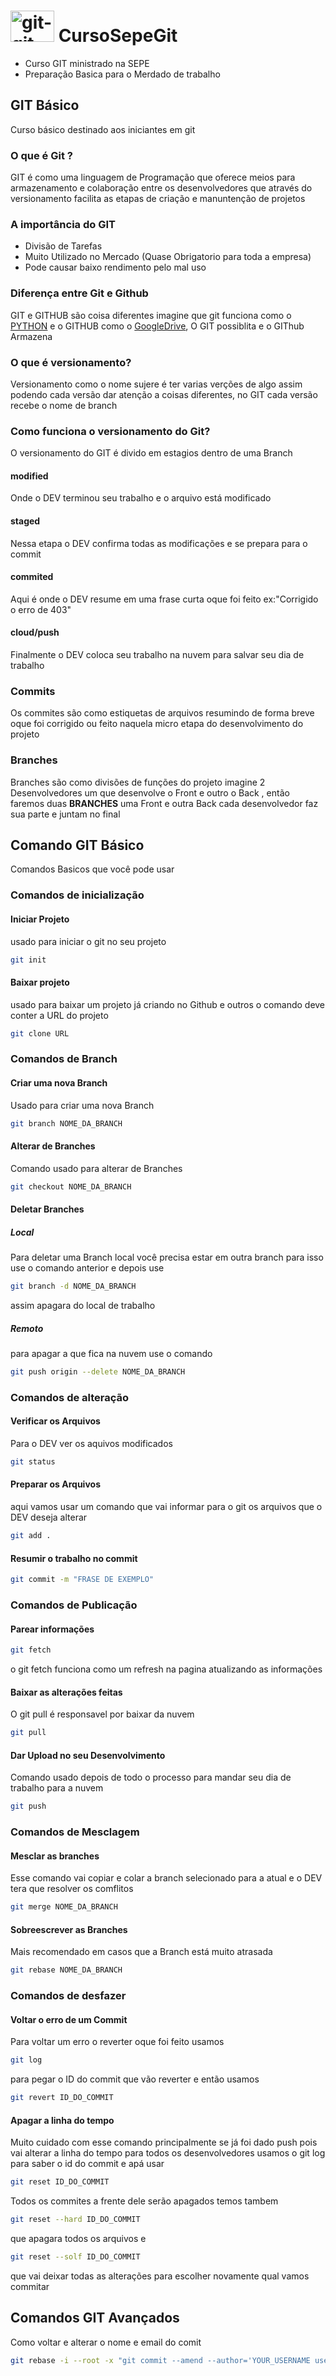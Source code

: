 # <img aling="center" alt="git-git" height="50" width="70" src="https://cdn.jsdelivr.net/gh/devicons/devicon/icons/git/git-plain-wordmark.svg" /> CursoSepeGit 

* Curso GIT ministrado na SEPE
* Preparação Basica para o Merdado de trabalho

## GIT Básico
Curso básico destinado aos iniciantes em git 

### O que é Git ?
GIT é como uma linguagem de Programação que oferece meios para armazenamento e colaboração entre os desenvolvedores que através do versionamento facilita as etapas de criação e manuntenção de projetos 

### A importância do GIT
* Divisão de Tarefas
* Muito Utilizado no Mercado (Quase Obrigatorio para toda a empresa)
* Pode causar baixo rendimento pelo mal uso

### Diferença entre Git e Github
GIT e GITHUB são coisa diferentes imagine que git funciona como o [PYTHON](https://www.python.org) e o GITHUB como o [GoogleDrive](https://workspace.google.com/intl/pt-BR/products/drive/?utm_source=google&utm_medium=cpc&utm_campaign=latam-BR-all-pt-dr-bkws-all-all-trial-e-dr-1011272-LUAC0011907&utm_content=text-ad-none-any-DEV_c-CRE_477535133034-ADGP_Hybrid%20%7C%20BKWS%20-%20EXA%20%7C%20Txt%20~%20Drive-KWID_43700057676888840-kwd-33694437504&utm_term=KW_googledrive-ST_googledrive&gclid=CjwKCAjwtp2bBhAGEiwAOZZTuH-r6__a5VLVqnYtnntZiI-FXKLPRDSFWEw4aoKrE1xJCo6GcWkcwBoC7jQQAvD_BwE&gclsrc=aw.ds), O GIT possiblita e o GIThub Armazena

### O que é versionamento?
Versionamento como o nome sujere é ter varias verções de algo assim podendo cada versão dar atenção a coisas diferentes,
no GIT cada versão recebe o nome de branch

### Como funciona o versionamento do Git?
O versionamento do GIT é divido em estagios dentro de uma Branch 
#### modified
Onde o DEV terminou seu trabalho e o arquivo está modificado
#### staged
Nessa etapa o DEV confirma todas as modificações e se prepara para o commit
#### commited 
Aqui é onde o DEV resume em uma frase curta oque foi feito ex:"Corrigido o erro de 403"
#### cloud/push
Finalmente o DEV coloca seu trabalho na nuvem para salvar seu dia de trabalho

### Commits 

Os commites são como estiquetas de arquivos resumindo de forma breve oque foi corrigido ou feito naquela micro etapa do desenvolvimento do projeto

### Branches

Branches são como divisões de funções do projeto imagine 2 Desenvolvedores um que desenvolve o Front e outro o Back , então faremos duas **BRANCHES** uma Front e outra Back cada desenvolvedor faz sua parte e juntam no final

## Comando GIT Básico
Comandos Basicos que você pode usar

### Comandos de inicialização 

#### Iniciar Projeto
usado para iniciar o git no seu projeto
```sh
git init
```
#### Baixar projeto
usado para baixar um projeto já criando no Github e outros
o comando deve conter a URL do projeto
```sh
git clone URL
```
### Comandos de Branch
#### Criar uma nova Branch
Usado para criar uma nova Branch
```sh
git branch NOME_DA_BRANCH
```
#### Alterar de Branches
Comando usado para alterar de Branches
```sh
git checkout NOME_DA_BRANCH
```
#### Deletar Branches
##### Local
Para deletar uma Branch local
você precisa estar em outra branch para isso use o comando anterior
e depois use 
```sh
git branch -d NOME_DA_BRANCH
```
assim apagara do local de trabalho
##### Remoto
para apagar a que fica na nuvem use o comando 
```sh
git push origin --delete NOME_DA_BRANCH
```
### Comandos de alteração
#### Verificar os Arquivos
Para o DEV ver os aquivos modificados
```sh
git status
```
#### Preparar os Arquivos 
aqui vamos usar um comando que vai informar para o git os arquivos que o DEV deseja alterar 
```sh
git add .
```
#### Resumir o trabalho no commit

```sh
git commit -m "FRASE DE EXEMPLO"
```
### Comandos de Publicação

#### Parear informações
```sh
git fetch
```
o git fetch funciona como um refresh na pagina atualizando as informações

#### Baixar as alterações feitas
O git pull é responsavel por baixar da nuvem 
```sh
git pull
```
#### Dar Upload no seu Desenvolvimento
Comando usado depois de todo o processo para mandar seu dia de trabalho para a nuvem 
```sh
git push
```
### Comandos de Mesclagem
#### Mesclar as branches
Esse comando vai copiar e colar a branch selecionado para a atual e o DEV tera que resolver os comflitos
```sh
git merge NOME_DA_BRANCH
```
#### Sobreescrever as Branches
Mais recomendado em casos que a Branch está muito atrasada 
```sh
git rebase NOME_DA_BRANCH
```
### Comandos de desfazer
#### Voltar o erro de um Commit 
Para voltar um erro o reverter oque foi feito usamos 
```sh
git log
```
para pegar o ID do commit que vão reverter
e então usamos 
```sh
git revert ID_DO_COMMIT
```
#### Apagar a linha do tempo 
Muito cuidado com esse comando principalmente se já foi dado push pois vai alterar a linha do tempo para todos os desenvolvedores
usamos o git log para saber o id do commit
e apá usar 
```sh
git reset ID_DO_COMMIT
```
Todos os commites a frente dele serão apagados 
temos tambem 
```sh
git reset --hard ID_DO_COMMIT
```
que apagara todos os arquivos 
e 
```sh
git reset --solf ID_DO_COMMIT
```
que vai deixar todas as alterações para escolher novamente qual vamos commitar 
## Comandos GIT Avançados 

Como voltar e alterar o nome e email do comit
```sh
git rebase -i --root -x "git commit --amend --author='YOUR_USERNAME user@example.com --no-edit'"
```
